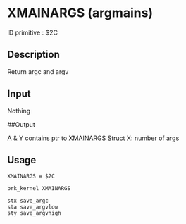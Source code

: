 # XMAINARGS (argmains)

ID primitive : $2C

## Description

Return argc and argv

## Input

Nothing

##Output

A & Y contains ptr to XMAINARGS Struct
X: number of args

## Usage

``` ca65
XMAINARGS = $2C

brk_kernel XMAINARGS

stx save_argc
sta save_argvlow
sty save_argvhigh
``` 

